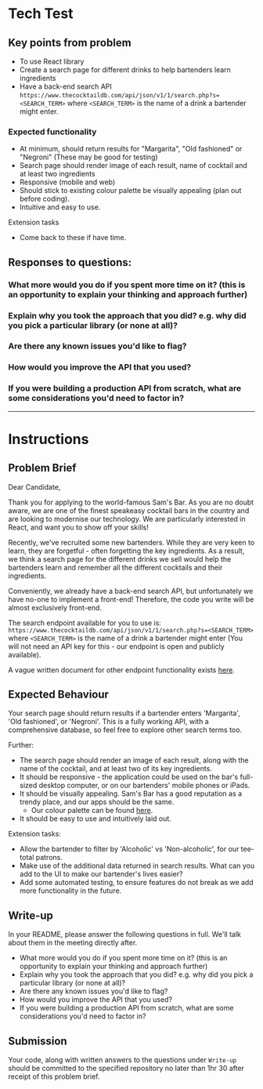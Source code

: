 # Tech Test

## Key points from problem

- To use React library
- Create a search page for different drinks to help bartenders learn ingredients
- Have a back-end search API `https://www.thecocktaildb.com/api/json/v1/1/search.php?s=<SEARCH_TERM>` where `<SEARCH_TERM>` is the name of a drink a bartender might enter.

### Expected functionality

- At minimum, should return results for "Margarita", "Old fashioned" or "Negroni" (These may be good for testing)
- Search page should render image of each result, name of cocktail and at least two ingredients
- Responsive (mobile and web)
- Should stick to existing colour palette be visually appealing (plan out before coding).
- Intuitive and easy to use.

Extension tasks
- Come back to these if have time.

## Responses to questions:

### What more would you do if you spent more time on it? (this is an opportunity to explain your thinking and approach further)



### Explain why you took the approach that you did? e.g. why did you pick a particular library (or none at all)?


### Are there any known issues you'd like to flag?


### How would you improve the API that you used?


### If you were building a production API from scratch, what are some considerations you'd need to factor in?

--------

# Instructions

## Problem Brief

Dear Candidate,

Thank you for applying to the world-famous Sam's Bar. As you are no doubt aware, we are one of the finest speakeasy
cocktail bars in the country and are looking to modernise our technology. We are particularly interested in React, and
want you to show off your skills!

Recently, we've recruited some new bartenders. While they are very keen to learn, they are forgetful - often forgetting
the key ingredients. As a result, we think a search page for the different drinks we sell would help the bartenders learn
and remember all the different cocktails and their ingredients.

Conveniently, we already have a back-end search API, but unfortunately we have no-one to implement a front-end! Therefore,
the code you write will be almost exclusively front-end.

The search endpoint available for you to use is:
`https://www.thecocktaildb.com/api/json/v1/1/search.php?s=<SEARCH_TERM>`
where `<SEARCH_TERM>` is the name of a drink a bartender might enter (You will not need an API key for this - our endpoint
is open and publicly available).

A vague written document for other endpoint functionality exists [here](https://www.thecocktaildb.com/api.php).

## Expected Behaviour

Your search page should return results if a bartender enters 'Margarita', 'Old fashioned', or 'Negroni'.
This is a fully working API, with a comprehensive database, so feel free to explore other search terms too.

Further:
* The search page should render an image of each result, along with the name of the cocktail, and at least two of its
key ingredients.
* It should be responsive - the application could be used on the bar's full-sized desktop computer, or on our bartenders'
mobile phones or iPads.
* It should be visually appealing. Sam's Bar has a good reputation as a trendy place, and our apps should be the same.
  * Our colour palette can be found [here](https://coolors.co/faf8d4-ebdccb-c3baaa-91818a-b2a3b5).
* It should be easy to use and intuitively laid out.

Extension tasks:
* Allow the bartender to filter by 'Alcoholic' vs 'Non-alcoholic', for our tee-total patrons.
* Make use of the additional data returned in search results. What can you add to the UI to make our bartender's lives
easier?
* Add some automated testing, to ensure features do not break as we add more functionality in the future.

## Write-up

In your README, please answer the following questions in full. We'll talk about them in the meeting directly after.

* What more would you do if you spent more time on it? (this is an opportunity to explain your thinking and approach further)
* Explain why you took the approach that you did? e.g. why did you pick a particular library (or none at all)?
* Are there any known issues you'd like to flag?
* How would you improve the API that you used?
* If you were building a production API from scratch, what are some considerations you'd need to factor in?

## Submission

Your code, along with written answers to the questions under `Write-up` should be committed to the specified repository
no later than 1hr 30 after receipt of this problem brief.